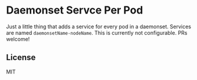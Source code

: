 # Daemonset Servce Per Pod

Just a little thing that adds a service for every pod in a daemonset.
Services are named `daemonsetName-nodeName`.
This is currently not configurable. PRs welcome!

## License

MIT
